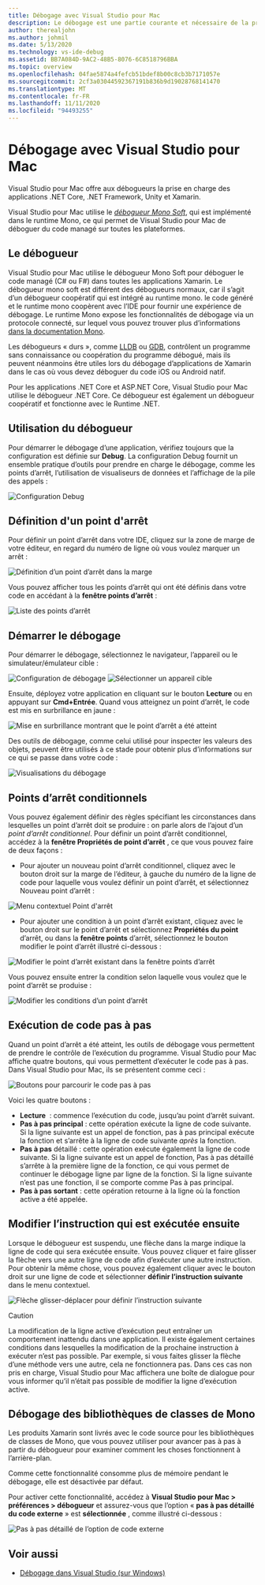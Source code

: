 ```yaml
---
title: Débogage avec Visual Studio pour Mac
description: Le débogage est une partie courante et nécessaire de la programmation. Étant un IDE arrivé à maturité, Visual Studio pour Mac contient une suite complète de fonctionnalités facilitant le débogage. Du débogage sans échec à la visualisation des données, cet article explique comment utiliser tout le potentiel du débogage dans Visual Studio pour Mac.
author: therealjohn
ms.author: johmil
ms.date: 5/13/2020
ms.technology: vs-ide-debug
ms.assetid: BB7A084D-9AC2-48B5-8076-6C8518796BBA
ms.topic: overview
ms.openlocfilehash: 04fae5874a4fefcb51bdef8b00c8cb3b7171057e
ms.sourcegitcommit: 2cf3a03044592367191b836b9d19028768141470
ms.translationtype: MT
ms.contentlocale: fr-FR
ms.lasthandoff: 11/11/2020
ms.locfileid: "94493255"
---
```

# <a name="debugging-with-visual-studio-for-mac"></a>Débogage avec Visual Studio pour Mac

Visual Studio pour Mac offre aux débogueurs la prise en charge des applications .NET Core, .NET Framework, Unity et Xamarin.

Visual Studio pour Mac utilise le [*débogueur Mono Soft*](https://www.mono-project.com/docs/advanced/runtime/docs/soft-debugger/), qui est implémenté dans le runtime Mono, ce qui permet de Visual Studio pour Mac de déboguer du code managé sur toutes les plateformes.

## <a name="the-debugger"></a>Le débogueur

Visual Studio pour Mac utilise le débogueur Mono Soft pour déboguer le code managé (C# ou F#) dans toutes les applications Xamarin. Le débogueur mono soft est différent des débogueurs normaux, car il s’agit d’un débogueur coopératif qui est intégré au runtime mono. le code généré et le runtime mono coopèrent avec l’IDE pour fournir une expérience de débogage. Le runtime Mono expose les fonctionnalités de débogage via un protocole connecté, sur lequel vous pouvez trouver plus d’informations [dans la documentation Mono](https://www.mono-project.com/docs/advanced/runtime/docs/soft-debugger-wire-format/).

Les débogueurs « durs », comme [LLDB]( http://lldb.llvm.org/index.html) ou [GDB]( https://www.gnu.org/software/gdb/), contrôlent un programme sans connaissance ou coopération du programme débogué, mais ils peuvent néanmoins être utiles lors du débogage d’applications de Xamarin dans le cas où vous devez déboguer du code iOS ou Android natif.

Pour les applications .NET Core et ASP.NET Core, Visual Studio pour Mac utilise le débogueur .NET Core. Ce débogueur est également un débogueur coopératif et fonctionne avec le Runtime .NET.

## <a name="using-the-debugger"></a>Utilisation du débogueur

Pour démarrer le débogage d’une application, vérifiez toujours que la configuration est définie sur **Debug**. La configuration Debug fournit un ensemble pratique d’outils pour prendre en charge le débogage, comme les points d’arrêt, l’utilisation de visualiseurs de données et l’affichage de la pile des appels :

![Configuration Debug](media/debugging-image_0.png)

## <a name="setting-a-breakpoint"></a>Définition d'un point d'arrêt

Pour définir un point d’arrêt dans votre IDE, cliquez sur la zone de marge de votre éditeur, en regard du numéro de ligne où vous voulez marquer un arrêt :

![Définition d’un point d’arrêt dans la marge](media/debugging-image0.png)

Vous pouvez afficher tous les points d’arrêt qui ont été définis dans votre code en accédant à la  **fenêtre points d’arrêt** :

![Liste des points d’arrêt](media/debugging-image0a.png)

## <a name="start-debugging"></a>Démarrer le débogage

Pour démarrer le débogage, sélectionnez le navigateur, l’appareil ou le simulateur/émulateur cible :

![Configuration de débogage ](media/debugging-image_0.png)
 ![ Sélectionner un appareil cible](media/debugging-image1.png)

Ensuite, déployez votre application en cliquant sur le bouton **Lecture** ou en appuyant sur **Cmd+Entrée**. Quand vous atteignez un point d’arrêt, le code est mis en surbrillance en jaune :

![Mise en surbrillance montrant que le point d’arrêt a été atteint](media/debugging-image2.png)

Des outils de débogage, comme celui utilisé pour inspecter les valeurs des objets, peuvent être utilisés à ce stade pour obtenir plus d’informations sur ce qui se passe dans votre code :

![Visualisations du débogage](media/debugging-image3.png)

## <a name="conditional-breakpoints"></a>Points d’arrêt conditionnels

Vous pouvez également définir des règles spécifiant les circonstances dans lesquelles un point d’arrêt doit se produire : on parle alors de l’ajout d’un *point d’arrêt conditionnel*. Pour définir un point d’arrêt conditionnel, accédez à la **fenêtre Propriétés de point d’arrêt** , ce que vous pouvez faire de deux façons :

* Pour ajouter un nouveau point d’arrêt conditionnel, cliquez avec le bouton droit sur la marge de l’éditeur, à gauche du numéro de la ligne de code pour laquelle vous voulez définir un point d’arrêt, et sélectionnez Nouveau point d’arrêt :

 ![Menu contextuel Point d'arrêt](media/debugging-image4.png)

* Pour ajouter une condition à un point d’arrêt existant, cliquez avec le bouton droit sur le point d’arrêt et sélectionnez  **Propriétés du point** d’arrêt, ou dans la  **fenêtre points** d’arrêt, sélectionnez le bouton modifier le point d’arrêt illustré ci-dessous :

 ![Modifier le point d’arrêt existant dans la fenêtre points d’arrêt](media/debugging-image5.png)

Vous pouvez ensuite entrer la condition selon laquelle vous voulez que le point d’arrêt se produise :

 ![Modifier les conditions d’un point d’arrêt](media/debugging-image6.png)

## <a name="stepping-through-code"></a>Exécution de code pas à pas

Quand un point d’arrêt a été atteint, les outils de débogage vous permettent de prendre le contrôle de l’exécution du programme. Visual Studio pour Mac affiche quatre boutons, qui vous permettent d’exécuter le code pas à pas. Dans Visual Studio pour Mac, ils se présentent comme ceci :

 ![Boutons pour parcourir le code pas à pas](media/debugging-image7.png)

Voici les quatre boutons :

* **Lecture**  : commence l’exécution du code, jusqu’au point d’arrêt suivant.
* **Pas à pas principal** : cette opération exécute la ligne de code suivante. Si la ligne suivante est un appel de fonction, pas à pas principal exécute la fonction et s’arrête à la ligne de code suivante *après* la fonction.
* **Pas à pas** détaillé : cette opération exécute également la ligne de code suivante. Si la ligne suivante est un appel de fonction, Pas à pas détaillé s’arrête à la première ligne de la fonction, ce qui vous permet de continuer le débogage ligne par ligne de la fonction. Si la ligne suivante n’est pas une fonction, il se comporte comme Pas à pas principal.
* **Pas à pas sortant** : cette opération retourne à la ligne où la fonction active a été appelée.

## <a name="change-which-statement-is-executed-next"></a>Modifier l’instruction qui est exécutée ensuite

Lorsque le débogueur est suspendu, une flèche dans la marge indique la ligne de code qui sera exécutée ensuite. Vous pouvez cliquer et faire glisser la flèche vers une autre ligne de code afin d’exécuter une autre instruction. Pour obtenir la même chose, vous pouvez également cliquer avec le bouton droit sur une ligne de code et sélectionner **définir l’instruction suivante** dans le menu contextuel.

![Flèche glisser-déplacer pour définir l’instruction suivante](media/debugger-drag-setnextstatement.gif)

> [!CAUTION]
> La modification de la ligne active d’exécution peut entraîner un comportement inattendu dans une application. Il existe également certaines conditions dans lesquelles la modification de la prochaine instruction à exécuter n’est pas possible. Par exemple, si vous faites glisser la flèche d’une méthode vers une autre, cela ne fonctionnera pas. Dans ces cas non pris en charge, Visual Studio pour Mac affichera une boîte de dialogue pour vous informer qu’il n’était pas possible de modifier la ligne d’exécution active. 

## <a name="debugging-monos-class-libraries"></a>Débogage des bibliothèques de classes de Mono

Les produits Xamarin sont livrés avec le code source pour les bibliothèques de classes de Mono, que vous pouvez utiliser pour avancer pas à pas à partir du débogueur pour examiner comment les choses fonctionnent à l’arrière-plan.

Comme cette fonctionnalité consomme plus de mémoire pendant le débogage, elle est désactivée par défaut.

Pour activer cette fonctionnalité, accédez à  **Visual Studio pour Mac > préférences > débogueur** et assurez-vous que l’option « **pas à pas détaillé du code externe** » est **sélectionnée** , comme illustré ci-dessous :

![Pas à pas détaillé de l’option de code externe](media/debugging-image8.png)

## <a name="see-also"></a>Voir aussi

- [Débogage dans Visual Studio (sur Windows)](/visualstudio/debugger/)
